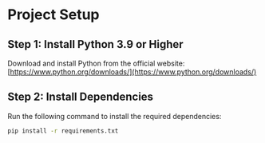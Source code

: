 # Project Setup

## Step 1: Install Python 3.9 or Higher
Download and install Python from the official website: [https://www.python.org/downloads/](https://www.python.org/downloads/)

## Step 2: Install Dependencies
Run the following command to install the required dependencies:

```bash
pip install -r requirements.txt
